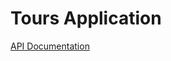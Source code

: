 # Tours Application

[API Documentation](https://documenter.getpostman.com/view/31564072/2sB34ikzVm)